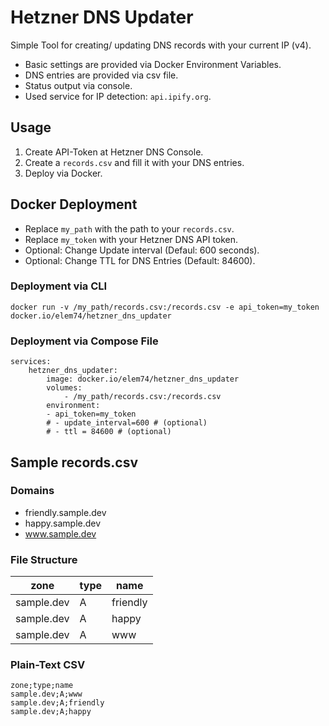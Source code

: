 # Hetzner DNS Updater

Simple Tool for creating/ updating DNS records with your current IP (v4).

- Basic settings are provided via Docker Environment Variables.
- DNS entries are provided via csv file.
- Status output via console.
- Used service for IP detection: `api.ipify.org`.

## Usage
1. Create API-Token at Hetzner DNS Console.
2. Create a `records.csv` and fill it with your DNS entries.
3. Deploy via Docker.

## Docker Deployment

- Replace `my_path` with the path to your `records.csv`.
- Replace `my_token` with your Hetzner DNS API token.
- Optional: Change Update interval (Defaul: 600 seconds).
- Optional: Change TTL for DNS Entries (Default: 84600).

### Deployment via CLI
```
docker run -v /my_path/records.csv:/records.csv -e api_token=my_token docker.io/elem74/hetzner_dns_updater
```

### Deployment via Compose File
```
services:
    hetzner_dns_updater:
        image: docker.io/elem74/hetzner_dns_updater
        volumes:
            - /my_path/records.csv:/records.csv
        environment:
        - api_token=my_token
        # - update_interval=600 # (optional)
        # - ttl = 84600 # (optional)
```

## Sample records.csv

### Domains
- friendly.sample.dev
- happy.sample.dev
- www.sample.dev

### File Structure
| zone         | type | name     |
| ------------ | ---- | -------- |
| sample.dev | A    | friendly |
| sample.dev | A    | happy    |
| sample.dev | A    | www      |

### Plain-Text CSV
```
zone;type;name
sample.dev;A;www
sample.dev;A;friendly
sample.dev;A;happy
```